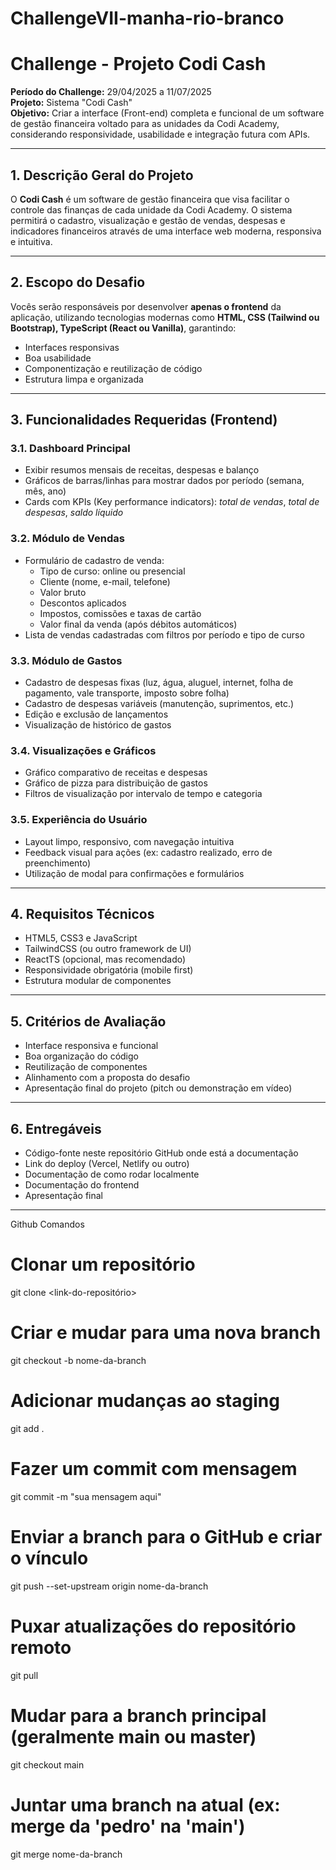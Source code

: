 # ChallengeVII-manha-rio-branco
# **Challenge - Projeto Codi Cash**

**Período do Challenge:** 29/04/2025 a 11/07/2025  
**Projeto:** Sistema "Codi Cash"  
**Objetivo:** Criar a interface (Front-end) completa e funcional de um software de gestão financeira voltado para as unidades da Codi Academy, considerando responsividade, usabilidade e integração futura com APIs.

---

## 1. Descrição Geral do Projeto

O **Codi Cash** é um software de gestão financeira que visa facilitar o controle das finanças de cada unidade da Codi Academy. O sistema permitirá o cadastro, visualização e gestão de vendas, despesas e indicadores financeiros através de uma interface web moderna, responsiva e intuitiva.

---

## 2. Escopo do Desafio

Vocês serão responsáveis por desenvolver **apenas o frontend** da aplicação, utilizando tecnologias modernas como **HTML, CSS (Tailwind ou Bootstrap), TypeScript (React ou Vanilla)**, garantindo:

- Interfaces responsivas
- Boa usabilidade
- Componentização e reutilização de código
- Estrutura limpa e organizada

---

## 3. Funcionalidades Requeridas (Frontend)

### 3.1. Dashboard Principal
- Exibir resumos mensais de receitas, despesas e balanço
- Gráficos de barras/linhas para mostrar dados por período (semana, mês, ano)
- Cards com KPIs (Key performance indicators): *total de vendas*, *total de despesas*, *saldo líquido*

### 3.2. Módulo de Vendas
- Formulário de cadastro de venda:
  - Tipo de curso: online ou presencial
  - Cliente (nome, e-mail, telefone)
  - Valor bruto
  - Descontos aplicados
  - Impostos, comissões e taxas de cartão
  - Valor final da venda (após débitos automáticos)
- Lista de vendas cadastradas com filtros por período e tipo de curso

### 3.3. Módulo de Gastos
- Cadastro de despesas fixas (luz, água, aluguel, internet, folha de pagamento, vale transporte, imposto sobre folha)
- Cadastro de despesas variáveis (manutenção, suprimentos, etc.)
- Edição e exclusão de lançamentos
- Visualização de histórico de gastos

### 3.4. Visualizações e Gráficos
- Gráfico comparativo de receitas e despesas
- Gráfico de pizza para distribuição de gastos
- Filtros de visualização por intervalo de tempo e categoria

### 3.5. Experiência do Usuário
- Layout limpo, responsivo, com navegação intuitiva
- Feedback visual para ações (ex: cadastro realizado, erro de preenchimento)
- Utilização de modal para confirmações e formulários

---

## 4. Requisitos Técnicos

- HTML5, CSS3 e JavaScript
- TailwindCSS (ou outro framework de UI)
- ReactTS (opcional, mas recomendado)
- Responsividade obrigatória (mobile first)
- Estrutura modular de componentes

---

## 5. Critérios de Avaliação

- Interface responsiva e funcional
- Boa organização do código
- Reutilização de componentes
- Alinhamento com a proposta do desafio
- Apresentação final do projeto (pitch ou demonstração em vídeo)

---

## 6. Entregáveis

- Código-fonte neste repositório GitHub onde está a documentação
- Link do deploy (Vercel, Netlify ou outro)
- Documentação de como rodar localmente
- Documentação do frontend
- Apresentação final

-----------------------------------------------------------------

Github Comandos

# Clonar um repositório
git clone <link-do-repositório>

# Criar e mudar para uma nova branch
git checkout -b nome-da-branch

# Adicionar mudanças ao staging
git add .

# Fazer um commit com mensagem
git commit -m "sua mensagem aqui"

# Enviar a branch para o GitHub e criar o vínculo
git push --set-upstream origin nome-da-branch

# Puxar atualizações do repositório remoto
git pull

# Mudar para a branch principal (geralmente main ou master)
git checkout main

# Juntar uma branch na atual (ex: merge da 'pedro' na 'main')
git merge nome-da-branch